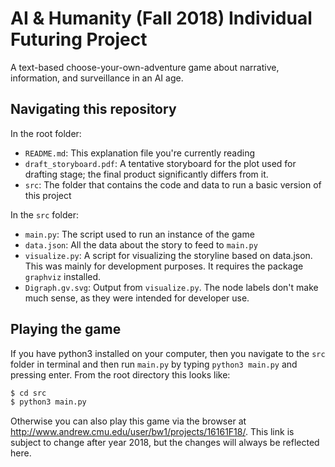 # AI & Humanity (Fall 2018) Individual Futuring Project

A text-based choose-your-own-adventure game about narrative, information, and surveillance in an AI age.

## Navigating this repository

In the root folder:
- `README.md`: This explanation file you're currently reading
- `draft_storyboard.pdf`: A tentative storyboard for the plot used for drafting stage; the final product significantly differs from it.
- `src`: The folder that contains the code and data to run a basic version of this project

In the `src` folder:
- `main.py`: The script used to run an instance of the game
- `data.json`: All the data about the story to feed to `main.py`
- `visualize.py`: A script for visualizing the storyline based on data.json. This was mainly for development purposes. It requires the package `graphviz` installed.
- `Digraph.gv.svg`: Output from `visualize.py`. The node labels don't make much sense, as they were intended for developer use.

## Playing the game

If you have python3 installed on your computer, then you navigate to the `src` folder in terminal and then run `main.py` by typing `python3 main.py` and pressing enter. From the root directory this looks like:
```sh
$ cd src
$ python3 main.py
```

Otherwise you can also play this game via the browser at <http://www.andrew.cmu.edu/user/bw1/projects/16161F18/>. This link is subject to change after year 2018, but the changes will always be reflected here.